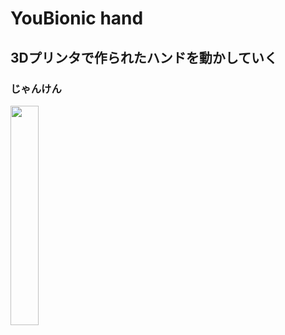 # YouBionic hand

## 3Dプリンタで作られたハンドを動かしていく

### じゃんけん
<img src="https://user-images.githubusercontent.com/67531577/109388693-0c8d6300-794c-11eb-9d3c-2fe015cd678f.gif" width=30%>
